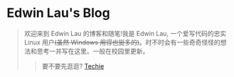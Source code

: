 # Edwin Lau's Blog

> 欢迎来到 Edwin Lau 的博客和随笔!我是 Edwin Lau, 一个爱写代码的忠实 Linux 用户~~(虽然 Windows 用得也挺多的)~~。时不时会有一些奇奇怪怪的想法和思考一并写在这里。一般在校园里更新。
> > 要不要先逛逛?
[Techie](Techie/_sidebar.md)
